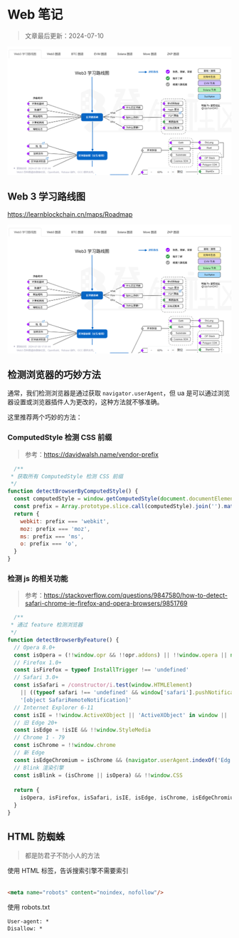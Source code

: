 # Web 笔记

> 文章最后更新：2024-07-10

![封面](web3.png)

## Web 3 学习路线图

<https://learnblockchain.cn/maps/Roadmap>

![web3.png](web3.png)

## 检测浏览器的巧妙方法

通常，我们检测浏览器是通过获取 `navigator.userAgent`，但 ua 是可以通过浏览器设置或浏览器插件人为更改的，这种方法就不够准确。

这里推荐两个巧妙的方法：

### ComputedStyle 检测 CSS 前缀

> 参考：<https://davidwalsh.name/vendor-prefix>

```javascript
  /**
 * 获取所有 ComputedStyle 检测 CSS 前缀
 */
function detectBrowserByComputedStyle() {
  const computedStyle = window.getComputedStyle(document.documentElement, '')
  const prefix = Array.prototype.slice.call(computedStyle).join('').match(/-(moz|webkit|ms)-/)[1]
  return {
    webkit: prefix === 'webkit',
    moz: prefix === 'moz',
    ms: prefix === 'ms',
    o: prefix === 'o',
  }
}
```

### 检测 js 的相关功能

> 参考：<https://stackoverflow.com/questions/9847580/how-to-detect-safari-chrome-ie-firefox-and-opera-browsers/9851769>

```javascript
  /**
 * 通过 feature 检测浏览器
 */
function detectBrowserByFeature() {
  // Opera 8.0+
  const isOpera = (!!window.opr && !!opr.addons) || !!window.opera || navigator.userAgent.indexOf(' OPR/') >= 0
  // Firefox 1.0+
  const isFirefox = typeof InstallTrigger !== 'undefined'
  // Safari 3.0+
  const isSafari = /constructor/i.test(window.HTMLElement)
    || ((typeof safari !== 'undefined' && window['safari'].pushNotification)).toString() ===
    '[object SafariRemoteNotification]'
  // Internet Explorer 6-11
  const isIE = !!window.ActiveXObject || 'ActiveXObject' in window || !!document.documentMode
  // 旧 Edge 20+
  const isEdge = !isIE && !!window.StyleMedia
  // Chrome 1 - 79
  const isChrome = !!window.chrome
  // 新 Edge
  const isEdgeChromium = isChrome && (navigator.userAgent.indexOf('Edg') != -1)
  // Blink 渲染引擎
  const isBlink = (isChrome || isOpera) && !!window.CSS

  return {
    isOpera, isFirefox, isSafari, isIE, isEdge, isChrome, isEdgeChromium, isBlink,
  }
}
```

## HTML 防蜘蛛

> 都是防君子不防小人的方法

使用 HTML 标签，告诉搜索引擎不需要索引

```html

<meta name="robots" content="noindex, nofollow"/>
```

使用 robots.txt

```text
User-agent: *
Disallow: *
```
